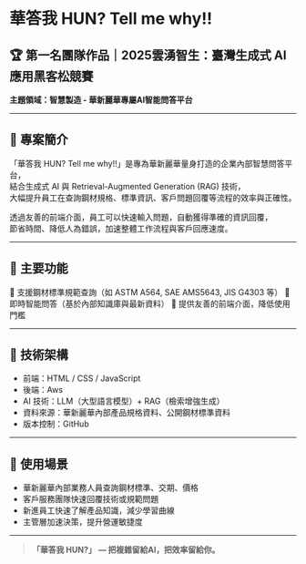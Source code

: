 # 華答我 HUN? Tell me why!!

## 🏆 第一名團隊作品｜2025雲湧智生：臺灣生成式 AI 應用黑客松競賽
**主題領域：智慧製造 - 華新麗華專屬AI智能問答平台**

---

## 📌 專案簡介
「華答我 HUN? Tell me why!!」是專為華新麗華量身打造的企業內部智慧問答平台，  
結合生成式 AI 與 Retrieval-Augmented Generation (RAG) 技術，  
大幅提升員工在查詢鋼材規格、標準資訊、客戶問題回覆等流程的效率與正確性。  

透過友善的前端介面，員工可以快速輸入問題，自動獲得準確的資訊回覆，  
節省時間、降低人為錯誤，加速整體工作流程與客戶回應速度。

---

## 🎯 主要功能
🔹 支援鋼材標準規範查詢（如 ASTM A564, SAE AMS5643, JIS G4303 等）
🔹 即時智能問答（基於內部知識庫與最新資料）
🔹 提供友善的前端介面，降低使用門檻

---

## 🚀 技術架構
- 前端：HTML / CSS / JavaScript
- 後端：Aws
- AI 技術：LLM（大型語言模型）+ RAG（檢索增強生成）
- 資料來源：華新麗華內部產品規格資料、公開鋼材標準資料
- 版本控制：GitHub

---

## 🧠 使用場景
- 華新麗華內部業務人員查詢鋼材標準、交期、價格
- 客戶服務團隊快速回覆技術或規範問題
- 新進員工快速了解產品知識，減少學習曲線
- 主管層加速決策，提升營運敏捷度

---



> **「華答我 HUN?」 — 把複雜留給AI，把效率留給你。**

